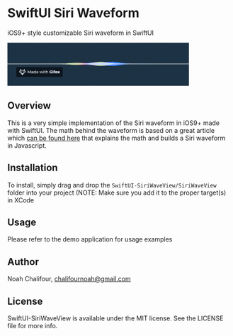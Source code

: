 # SwiftUI Siri Waveform

iOS9+ style customizable Siri waveform in SwiftUI

<img src="images/2019-09-14 23.05.03.gif" />

## Overview 

This is a very simple implementation of the Siri waveform in iOS9+ made with SwiftUI. The math behind the waveform is based on a great article which [can be found here](https://www.freecodecamp.org/news/how-i-built-siriwavejs-library-maths-and-code-behind-6971497ae5c1/) that explains the math and builds a Siri waveform in Javascript.

## Installation

To install, simply drag and drop the `SwiftUI-SiriWaveView/SiriWaveView` folder into your project (NOTE: Make sure you add it to the proper target(s) in XCode

## Usage

Please refer to the demo application for usage examples

## Author

Noah Chalifour, chalifournoah@gmail.com

## License

SwiftUI-SiriWaveView is available under the MIT license. See the LICENSE file for more info.
